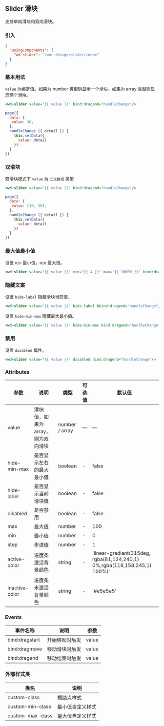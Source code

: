 ## Slider 滑块

支持单向滑块和双向滑块。

### 引入

```json
{
  "usingComponents": {
    "wd-slider": "/wot-design/slider/index"
  }
}
```

### 基本用法

`value` 为绑定值。如果为 number 类型则显示一个滑块，如果为 array 类型则显示两个滑块。
```html
<wd-slider value="{{ value }}" bind:dragend="handleChange"/>
```
```javascript
page({
  data: {
   value: 30,
  },
  handleChange ({ detail }) {
    this.setData({
      value: detail
    })
  }
})
```
### 双滑块
双滑块模式下 `value` 为 `二元数组` 类型
```html
<wd-slider value="{{ value }}" bind:dragend="handleChange"/>
```
```javascript
page({
  data: {
   value: [10, 30],
  },
  handleChange ({ detail }) {
    this.setData({
      value: detail
    })
  }
})
```
### 最大值最小值

设置 `min` 最小值，`min` 最大值。

```html
<wd-slider value="{{ value }}" min="{{ 4 }}" max="{{ 10000 }}" bind:dragend="handleChange"/>
```

### 隐藏文案

设置 `hide-label` 隐藏滑块当前值。

```html
<wd-slider value="{{ value }}" hide-label bbind:dragend="handleChange"/>
```

设置 `hide-min-max` 隐藏最大最小值。

```html
<wd-slider value="{{ value }}" hide-min-max bind:dragend="handleChange"/>
```

### 禁用

设置 `disabled` 属性。

```html
<wd-slider value="{{ value }}" disabled bind:dragend="handleChange"/>
```

### Attributes
| 参数      | 说明                                 | 类型      | 可选值       | 默认值   |
|---------- |------------------------------------ |---------- |------------- |-------- |
| value      |	滑块值，如果为array，则为双向滑块                |	number / array    |	—           |	—       |
| hide-min-max	    | 是否显示左右的最大最小值                      |	boolean    |	-         |	false |
| hide-label      | 是否显示当前滑块值                  | boolean | - | false |
| disabled   | 是否禁用                  | boolean | - | false |
| max      | 最大值        | number | - | 100 |
| min       | 最小值  | number | - | 0 |
| step           | 步进值        | number | - | 1 |
| active-color           | 进度条激活背景颜色        | string | - | 'linear-gradient(315deg, rgba(81,124,240,1) 0%,rgba(118,158,245,1) 100%)' |
| inactive-color           | 进度条未激活背景颜色        | string | - | '#e5e5e5' |
### Events

| 事件名称      | 说明                                 | 参数     |
|------------- |------------------------------------ |--------- |
| bind:dragstart | 开始移动时触发 | value |
| bind:dragmove | 移动滑块时触发 | value |
| bind:dragend | 移动结束时触发 | value |

### 外部样式类
| 类名     | 说明                |
|---------|---------------------|
| custom-class | 根结点样式 |
| custom-min-class | 最小值自定义样式 |
| custom-max-class | 最大值自定义样式 |

